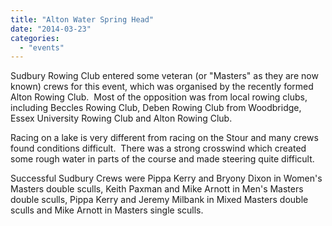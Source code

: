 ```yaml
---
title: "Alton Water Spring Head"
date: "2014-03-23"
categories: 
  - "events"
---
```


Sudbury Rowing Club entered some veteran (or "Masters" as they are now known) crews for this event, which was organised by the recently formed Alton Rowing Club.  Most of the opposition was from local rowing clubs, including Beccles Rowing Club, Deben Rowing Club from Woodbridge, Essex University Rowing Club and Alton Rowing Club.

Racing on a lake is very different from racing on the Stour and many crews found conditions difficult.  There was a strong crosswind which created some rough water in parts of the course and made steering quite difficult.

Successful Sudbury Crews were Pippa Kerry and Bryony Dixon in Women's Masters double sculls, Keith Paxman and Mike Arnott in Men's Masters double sculls, Pippa Kerry and Jeremy Milbank in Mixed Masters double sculls and Mike Arnott in Masters single sculls.
